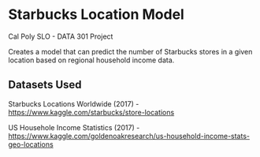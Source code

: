 # Starbucks Location Model 
Cal Poly SLO - DATA 301 Project

Creates a model that can predict the number of Starbucks stores in a given location based on regional household income data.

## Datasets Used
Starbucks Locations Worldwide (2017) - https://www.kaggle.com/starbucks/store-locations 

US Househole Income Statistics (2017) - https://www.kaggle.com/goldenoakresearch/us-household-income-stats-geo-locations
